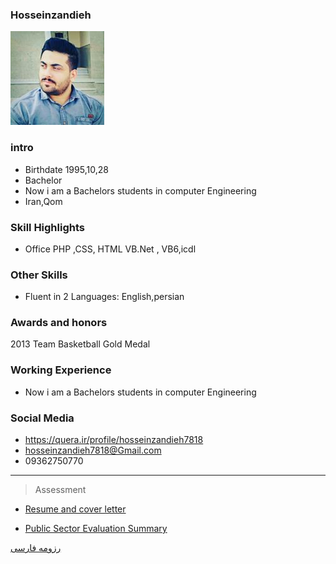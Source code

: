 ### Hosseinzandieh
<img src="123.png">

### intro


+ Birthdate 1995,10,28
+ Bachelor
+ Now i am a Bachelors students in computer Engineering
+ Iran,Qom 

### Skill Highlights



+ Office PHP ,CSS, HTML VB.Net , VB6,icdl



### Other Skills


+ Fluent in 2 Languages: English,persian


### Awards and honors

2013 Team Basketball Gold Medal

### Working Experience


+ Now i am a Bachelors students in computer Engineering 


### Social Media


+ https://quera.ir/profile/hosseinzandieh7818 
+ hosseinzandieh7818@Gmail.com
+ 09362750770
----------------

>Assessment

+ [Resume and cover letter](https://github.com/hosseinzandieh/PNU_3991_AR/blob/main/XX_CV_CheckList_AR_3991.pdf)

+ [Public Sector Evaluation Summary](https://github.com/hosseinzandieh/PNU_3991_AR/blob/main/XX_GeneralSection_CheckList_AR_3991.pdf)

 
[رزومه فارسی](/resume-fa)
